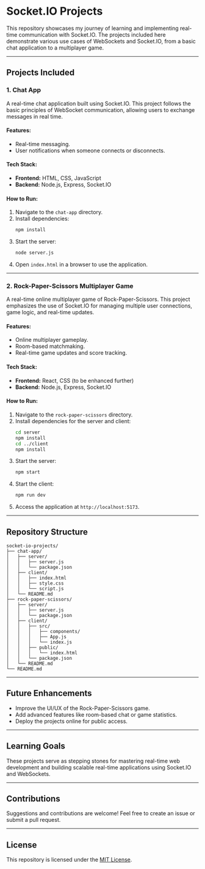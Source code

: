 # Socket.IO Projects

This repository showcases my journey of learning and implementing real-time communication with Socket.IO. The projects included here demonstrate various use cases of WebSockets and Socket.IO, from a basic chat application to a multiplayer game.

---

## Projects Included

### 1. Chat App
A real-time chat application built using Socket.IO. This project follows the basic principles of WebSocket communication, allowing users to exchange messages in real time.

#### Features:
- Real-time messaging.
- User notifications when someone connects or disconnects.

#### Tech Stack:
- **Frontend:** HTML, CSS, JavaScript
- **Backend:** Node.js, Express, Socket.IO

#### How to Run:
1. Navigate to the `chat-app` directory.
2. Install dependencies:
   ```bash
   npm install
   ```
3. Start the server:
   ```bash
   node server.js
   ```
4. Open `index.html` in a browser to use the application.

---

### 2. Rock-Paper-Scissors Multiplayer Game
A real-time online multiplayer game of Rock-Paper-Scissors. This project emphasizes the use of Socket.IO for managing multiple user connections, game logic, and real-time updates.

#### Features:
- Online multiplayer gameplay.
- Room-based matchmaking.
- Real-time game updates and score tracking.

#### Tech Stack:
- **Frontend:** React, CSS (to be enhanced further)
- **Backend:** Node.js, Express, Socket.IO

#### How to Run:
1. Navigate to the `rock-paper-scissors` directory.
2. Install dependencies for the server and client:
   ```bash
   cd server
   npm install
   cd ../client
   npm install
   ```
3. Start the server:
   ```bash
   npm start
   ```
4. Start the client:
   ```bash
   npm run dev
   ```
5. Access the application at `http://localhost:5173`.

---

## Repository Structure
```
socket-io-projects/
├── chat-app/
│   ├── server/
│   │   ├── server.js
│   │   └── package.json
│   ├── client/
│   │   ├── index.html
│   │   ├── style.css
│   │   └── script.js
│   └── README.md
├── rock-paper-scissors/
│   ├── server/
│   │   ├── server.js
│   │   └── package.json
│   ├── client/
│   │   ├── src/
│   │   │   ├── components/
│   │   │   ├── App.js
│   │   │   └── index.js
│   │   ├── public/
│   │   │   └── index.html
│   │   └── package.json
│   └── README.md
└── README.md
```

---

## Future Enhancements
- Improve the UI/UX of the Rock-Paper-Scissors game.
- Add advanced features like room-based chat or game statistics.
- Deploy the projects online for public access.

---

## Learning Goals
These projects serve as stepping stones for mastering real-time web development and building scalable real-time applications using Socket.IO and WebSockets.

---

## Contributions
Suggestions and contributions are welcome! Feel free to create an issue or submit a pull request.

---

## License
This repository is licensed under the [MIT License](LICENSE).

